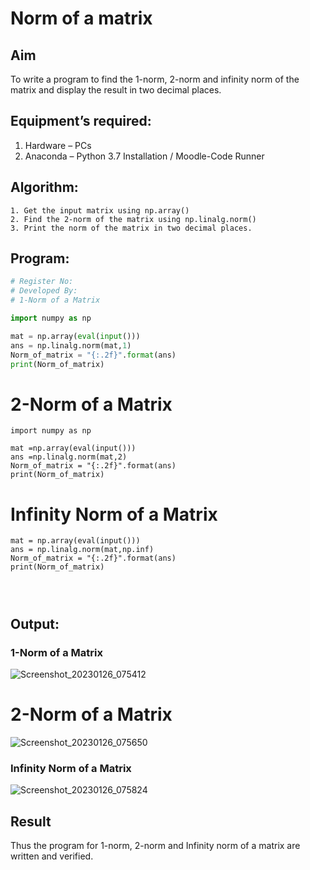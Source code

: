 # Norm of a matrix
## Aim
To write a program to find the 1-norm, 2-norm and infinity norm of the matrix and display the result in two decimal places.
## Equipment’s required:
1.	Hardware – PCs
2.	Anaconda – Python 3.7 Installation / Moodle-Code Runner
## Algorithm:
	1. Get the input matrix using np.array()   
    2. Find the 2-norm of the matrix using np.linalg.norm()
	3. Print the norm of the matrix in two decimal places.
## Program:
```Python
# Register No:
# Developed By:
# 1-Norm of a Matrix

import numpy as np

mat = np.array(eval(input()))
ans = np.linalg.norm(mat,1)
Norm_of_matrix = "{:.2f}".format(ans)
print(Norm_of_matrix)

```




# 2-Norm of a Matrix
```
import numpy as np

mat =np.array(eval(input()))
ans =np.linalg.norm(mat,2)
Norm_of_matrix = "{:.2f}".format(ans)
print(Norm_of_matrix)

```



# Infinity Norm of a Matrix
```
mat = np.array(eval(input()))
ans = np.linalg.norm(mat,np.inf)
Norm_of_matrix = "{:.2f}".format(ans)
print(Norm_of_matrix)




```
## Output:
### 1-Norm of a Matrix


![Screenshot_20230126_075412](https://user-images.githubusercontent.com/119404951/214744480-44f0b00a-5b4d-4473-ae4d-70bf0865507c.png)

# 2-Norm of a Matrix


![Screenshot_20230126_075650](https://user-images.githubusercontent.com/119404951/214744726-8f3d4306-78c5-4b25-a588-b38a576677e7.png)

### Infinity Norm of a Matrix


![Screenshot_20230126_075824](https://user-images.githubusercontent.com/119404951/214744905-30f2b28b-3867-4d93-9f25-e7fa9ca2ddcd.png)

## Result
Thus the program for 1-norm, 2-norm and Infinity norm of a matrix are written and verified.
